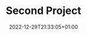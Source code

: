 ---
title: "Second Project"
date: 2022-12-29T21:33:05+01:00
draft: false

start-date: 2001-02-13
end-date:   2022-11-03
---